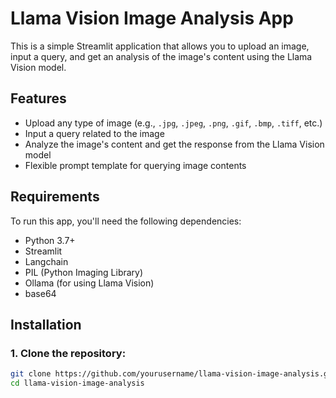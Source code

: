 # Llama Vision Image Analysis App

This is a simple Streamlit application that allows you to upload an image, input a query, and get an analysis of the image's content using the Llama Vision model.

## Features
- Upload any type of image (e.g., `.jpg`, `.jpeg`, `.png`, `.gif`, `.bmp`, `.tiff`, etc.)
- Input a query related to the image
- Analyze the image's content and get the response from the Llama Vision model
- Flexible prompt template for querying image contents

## Requirements

To run this app, you'll need the following dependencies:

- Python 3.7+
- Streamlit
- Langchain
- PIL (Python Imaging Library)
- Ollama (for using Llama Vision)
- base64

## Installation

### 1. Clone the repository:

```bash
git clone https://github.com/yourusername/llama-vision-image-analysis.git
cd llama-vision-image-analysis
